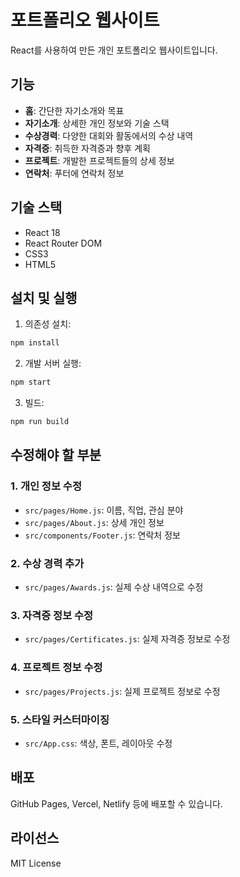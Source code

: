 # 포트폴리오 웹사이트

React를 사용하여 만든 개인 포트폴리오 웹사이트입니다.

## 기능

- **홈**: 간단한 자기소개와 목표
- **자기소개**: 상세한 개인 정보와 기술 스택
- **수상경력**: 다양한 대회와 활동에서의 수상 내역
- **자격증**: 취득한 자격증과 향후 계획
- **프로젝트**: 개발한 프로젝트들의 상세 정보
- **연락처**: 푸터에 연락처 정보

## 기술 스택

- React 18
- React Router DOM
- CSS3
- HTML5

## 설치 및 실행

1. 의존성 설치:
```bash
npm install
```

2. 개발 서버 실행:
```bash
npm start
```

3. 빌드:
```bash
npm run build
```

## 수정해야 할 부분

### 1. 개인 정보 수정
- `src/pages/Home.js`: 이름, 직업, 관심 분야
- `src/pages/About.js`: 상세 개인 정보
- `src/components/Footer.js`: 연락처 정보

### 2. 수상 경력 추가
- `src/pages/Awards.js`: 실제 수상 내역으로 수정

### 3. 자격증 정보 수정
- `src/pages/Certificates.js`: 실제 자격증 정보로 수정

### 4. 프로젝트 정보 수정
- `src/pages/Projects.js`: 실제 프로젝트 정보로 수정

### 5. 스타일 커스터마이징
- `src/App.css`: 색상, 폰트, 레이아웃 수정

## 배포

GitHub Pages, Vercel, Netlify 등에 배포할 수 있습니다.

## 라이선스

MIT License 